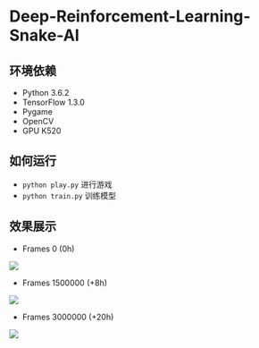 # Deep-Reinforcement-Learning-Snake-AI

## 环境依赖

* Python 3.6.2
* TensorFlow 1.3.0
* Pygame
* OpenCV
* GPU K520

## 如何运行

* `python play.py` 进行游戏
* `python train.py` 训练模型

## 效果展示


* Frames 0 (0h)

![](https://ws4.sinaimg.cn/large/006tNc79ly1fn9ayrzu63g30d50agtj3.gif) 

* Frames 1500000 (+8h)

![](https://ws3.sinaimg.cn/large/006tNc79ly1fn9b5r6y65g30d50agn9b.gif)

* Frames 3000000 (+20h)

![](https://ws1.sinaimg.cn/large/006tNc79ly1fn9bho09vug30d50agwy0.gif)


